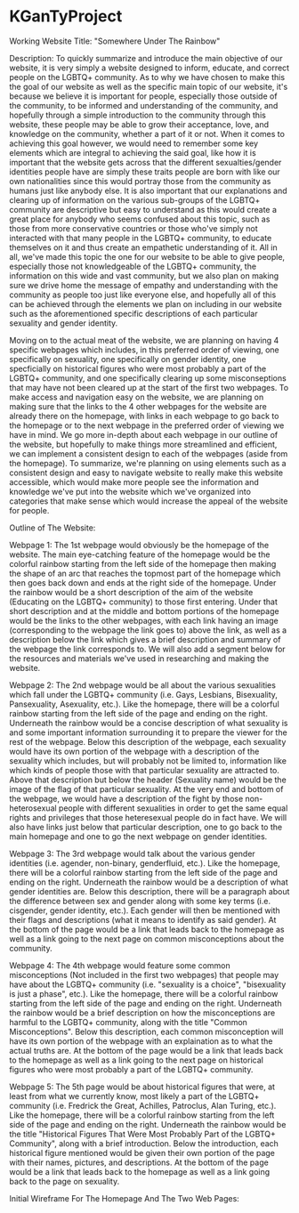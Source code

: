 # KGanTyProject


Working Website Title: "Somewhere Under The Rainbow"

Description: To quickly summarize and introduce the main objective of our website, it is very simply a website designed to inform, educate, and correct people on the LGBTQ+ community. As to why we have chosen to make this the goal of our website as well as the specific main topic of our website, it's because we believe it is important for people, especially those outside of the community, to be informed and understanding of the community, and hopefully through a simple introduction to the community through this website, these people may be able to grow their acceptance, love, and knowledge on the community, whether a part of it or not. When it comes to achieving this goal however, we would need to remember some key elements which are integral to achieving the said goal, like how it is important that the website gets across that the different sexualties/gender identities people have are simply these traits people are born with like our own nationalities since this would portray those from the community as humans just like anybody else. It is also important that our explanations and clearing up of information on the various sub-groups of the LGBTQ+ community are descriptive but easy to understand as this would create a great place for anybody who seems confused about this topic, such as those from more conservative countries or those who've simply not interacted with that many people in the LGBTQ+ community, to educate themselves on it and thus create an empathetic understanding of it. All in all, we've made this topic the one for our website to be able to give people, especially those not knowledgeable of the LGBTQ+ community, the information on this wide and vast community, but we also plan on making sure we drive home the message of empathy and understanding with the community as people too just like everyone else, and hopefully all of this can be achieved through the elements we plan on including in our website such as the aforementioned specific descriptions of each particular sexuality and gender identity.

  Moving on to the actual meat of the website, we are planning on having 4 specific webpages which includes, in this preferred order of viewing, one specifically on sexuality, one specifically on gender identity, one specficially on historical figures who were most probably a part of the LGBTQ+ community, and one specifically clearing up some misconseptions that may have not been cleared up at the start of the first two webpages. To make access and navigation easy on the website, we are planning on making sure that the links to the 4 other webpages for the website are already there on the homepage, with links in each webpage to go back to the homepage or to the next webpage in the preferred order of viewing we have in mind. We go more in-depth about each webpage in our outline of the website, but hopefully to make things more streamlined and efficient, we can implement a consistent design to each of the webpages (aside from the homepage). To summarize, we're planning on using elements such as a consistent design and easy to navigate website to really make this website accessible, which would make more people see the information and knowledge we've put into the website which we've organized into categories that make sense which would increase the appeal of the website for people.

Outline of The Website: 

  Webpage 1: The 1st webpage would obviously be the homepage of the website. The main eye-catching feature of the homepage would be the colorful rainbow starting from the left side of the homepage then making the shape of an arc that reaches the topmost part of the homepage which then goes back down and ends at the right side of the homepage. Under the rainbow would be a short description of the aim of the website (Educating on the LGBTQ+ community) to those first entering. Under that short description and at the middle and bottom portions of the homepage would be the links to the other webpages, with each link having an image (corresponding to the webpage the link goes to) above the link, as well as a description below the link which gives a brief description and summary of the webpage the link corresponds to. We will also add a segment below for the resources and materials we've used in researching and making the website.
  
  Webpage 2: The 2nd webpage would be all about the various sexualities which fall under the LGBTQ+ community (i.e. Gays, Lesbians, Bisexuality, Pansexuality, Asexuality, etc.). Like the homepage, there will be a colorful rainbow starting from the left side of the page and ending on the right. Underneath the rainbow would be a concise description of what sexuality is and some important information surrounding it to prepare the viewer for the rest of the webpage. Below this description of the webpage, each sexuality would have its own portion of the webpage with a description of the sexuality which includes, but will probably not be limited to, information like which kinds of people those with that particular sexuality are attracted to. Above that description but below the header (Sexuality name) would be the image of the flag of that particular sexuality. At the very end and bottom of the webpage, we would have a description of the fight by those non-heterosexual people with different sexualities in order to get the same equal rights and privileges that those heteresexual people do in fact have. We will also have links just below that particular description, one to go back to the main homepage and one to go the next webpage on gender identities. 
  
  Webpage 3: The 3rd webpage would talk about the various gender identities (i.e. agender, non-binary, genderfluid, etc.). Like the homepage, there will be a colorful rainbow starting from the left side of the page and ending on the right. Underneath the rainbow would be a description of what gender identities are. Below this description, there will be a paragraph about the difference between sex and gender along with some key terms (i.e. cisgender, gender identity, etc.). Each gender will then be mentioned with their flags and descriptions (what it means to identify as said gender). At the bottom of the page would be a link that leads back to the homepage as well as a link going to the next page on common misconceptions about the community.
  
  Webpage 4: The 4th webpage would feature some common misconceptions (Not included in the first two webpages) that people may have about the LGBTQ+ community (i.e. "sexuality is a choice", "bisexuality is just a phase", etc.). Like the homepage, there will be a colorful rainbow starting from the left side of the page and ending on the right. Underneath the rainbow would be a brief description on how the misconceptions are harmful to the LGBTQ+ community, along with the title "Common Misconceptions". Below this description, each common misconception will have its own portion of the webpage with an explaination as to what the actual truths are. At the bottom of the page would be a link that leads back to the homepage as well as a link going to the next page on historical figures who were most probably a part of the LGBTQ+ community. 
  
  Webpage 5: The 5th page would be about historical figures that were, at least from what we currently know, most likely a part of the LGBTQ+ community (i.e. Fredrick the Great, Achilles, Patroclus, Alan Turing, etc.). Like the homepage, there will be a colorful rainbow starting from the left side of the page and ending on the right. Underneath the rainbow would be the title "Historical Figures That Were Most Probably Part of the LGBTQ+ Community", along with a brief introduction. Below the introduction, each historical figure mentioned would be given their own portion of the page with their names, pictures, and descriptions. At the bottom of the page would be a link that leads back to the homepage as well as a link going back to the page on sexuality.
  
Initial Wireframe For The Homepage And The Two Web Pages: 

